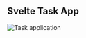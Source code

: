## Svelte Task App

![Task application](https://user-images.githubusercontent.com/84883298/175809696-eea22d19-11b5-44ea-9b86-386b57f370c2.jpg)
